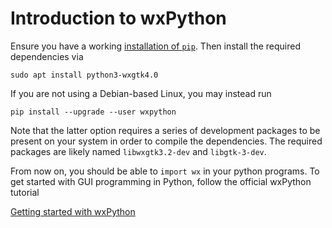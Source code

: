# Introduction to wxPython

Ensure you have a working
[installation of `pip`](../installation.html).
Then install the required dependencies via

```shell
sudo apt install python3-wxgtk4.0
```

If you are not using a Debian-based Linux, you may instead run

```shell
pip install --upgrade --user wxpython
```

Note that the latter option requires a series of development packages to be
present on your system in order to compile the dependencies. The required
packages are likely named `libwxgtk3.2-dev` and `libgtk-3-dev`.

From now on, you should be able to `import wx` in your python programs.
To get started with GUI programming in Python, follow the official wxPython
tutorial

[Getting started with wxPython](https://wiki.wxpython.org/Getting%20Started)
